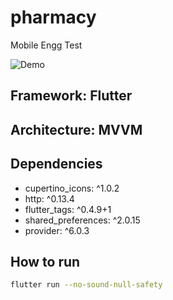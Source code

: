 # pharmacy

Mobile Engg Test

![Demo](https://user-images.githubusercontent.com/71432807/174105224-d329f91d-0349-44bc-90fa-c790dd5282d6.gif)

## Framework: Flutter

## Architecture: MVVM

## Dependencies

- cupertino_icons: ^1.0.2
- http: ^0.13.4
- flutter_tags: ^0.4.9+1
- shared_preferences: ^2.0.15
- provider: ^6.0.3

## How to run

```sh
flutter run --no-sound-null-safety
```
